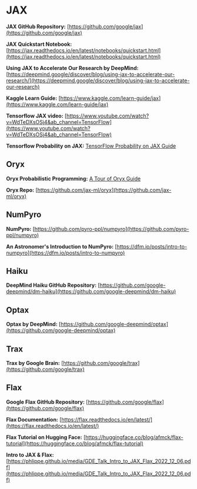 # JAX

**JAX GitHub Repository:** [https://github.com/google/jax](https://github.com/google/jax)

**JAX Quickstart Notebook:** [https://jax.readthedocs.io/en/latest/notebooks/quickstart.html](https://jax.readthedocs.io/en/latest/notebooks/quickstart.html)

**Using JAX to Accelerate Our Research by DeepMind:** [https://deepmind.google/discover/blog/using-jax-to-accelerate-our-research/](https://deepmind.google/discover/blog/using-jax-to-accelerate-our-research)

**Kaggle Learn Guide:** [https://www.kaggle.com/learn-guide/jax](https://www.kaggle.com/learn-guide/jax)

**Tensorflow JAX video:** [https://www.youtube.com/watch?v=WdTeDXsOSj4&ab_channel=TensorFlow](https://www.youtube.com/watch?v=WdTeDXsOSj4&ab_channel=TensorFlow)

**Tensorflow Probability on JAX:** [TensorFlow Probability on JAX Guide](https://www.tensorflow.org/probability/examples/TensorFlow_Probability_on_JAX)

## Oryx

**Oryx Probabilistic Programming:** [A Tour of Oryx Guide](https://www.tensorflow.org/probability/oryx/notebooks/a_tour_of_oryx)

**Oryx Repo:** [https://github.com/jax-ml/oryx](https://github.com/jax-ml/oryx)

## NumPyro

**NumPyro:** [https://github.com/pyro-ppl/numpyro](https://github.com/pyro-ppl/numpyro)

**An Astronomer's Introduction to NumPyro:** [https://dfm.io/posts/intro-to-numpyro](https://dfm.io/posts/intro-to-numpyro)


## Haiku

**DeepMind Haiku GitHub Repository:** [https://github.com/google-deepmind/dm-haiku](https://github.com/google-deepmind/dm-haiku)

## Optax

**Optax by DeepMind:** [https://github.com/google-deepmind/optax](https://github.com/google-deepmind/optax)

## Trax

**Trax by Google Brain:** [https://github.com/google/trax](https://github.com/google/trax)


## Flax

**Google Flax GitHub Repository:** [https://github.com/google/flax](https://github.com/google/flax)

**Flax Documentation:** [https://flax.readthedocs.io/en/latest/](https://flax.readthedocs.io/en/latest/)

**Flax Tutorial on Hugging Face:** [https://huggingface.co/blog/afmck/flax-tutorial](https://huggingface.co/blog/afmck/flax-tutorial)

**Intro to JAX & Flax:** [https://phlippe.github.io/media/GDE_Talk_Intro_to_JAX_Flax_2022_12_06.pdf](https://phlippe.github.io/media/GDE_Talk_Intro_to_JAX_Flax_2022_12_06.pdf)




